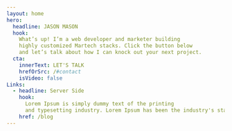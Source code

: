 ```yaml
---
layout: home
hero:
  headline: JASON MASON
  hook: 
    What’s up! I’m a web developer and marketer building
    highly customized Martech stacks. Click the button below
    and let’s talk about how I can knock out your next project.
  cta:
    innerText: LET'S TALK
    hrefOrSrc: /#contact
    isVideo: false
Links:
  - headline: Server Side
    hook:
      Lorem Ipsum is simply dummy text of the printing 
      and typesetting industry. Lorem Ipsum has been the industry's standard.
    href: /blog
---
```


